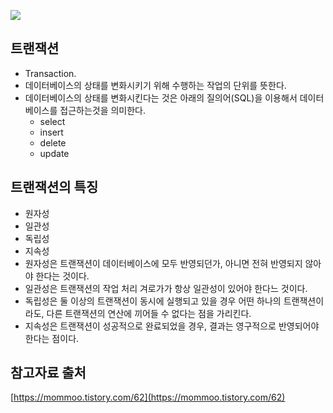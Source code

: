 ![](https://t1.daumcdn.net/cfile/tistory/9978DA4F5ADE84AD15)

## 트랜잭션
- Transaction.
- 데이터베이스의 상태를 변화시키기 위해 수행하는 작업의 단위를 뜻한다.
- 데이터베이스의 상태를 변화시킨다는 것은 아래의 질의어(SQL)을 이용해서 데이터베이스를 접근하는것을 의미한다.
    - select
    - insert
    - delete
    - update

## 트랜잭션의 특징
- 원자성
- 일관성
- 독립성
- 지속성
- 원자성은 트랜잭션이 데이터베이스에 모두 반영되던가, 아니면 전혀 반영되지 않아야 한다는 것이다.
- 일관성은 트랜잭션의 작업 처리 겨로가가 항상 일관성이 있어야 한다느 것이다.
- 독립성은 둘 이상의 트랜잭션이 동시에 실행되고 있을 경우 어떤 하나의 트랜잭션이라도, 다른 트랜잭션의 연산에 끼어들 수 없다는 점을 가리킨다.
- 지속성은 트랜잭션이 성공적으로 완료되었을 경우, 결과는 영구적으로 반영되어야 한다는 점이다.

## 참고자료 출처
[https://mommoo.tistory.com/62](https://mommoo.tistory.com/62)
